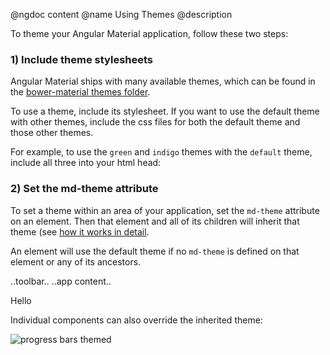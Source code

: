 @ngdoc content
@name Using Themes
@description

To theme your Angular Material application, follow these two steps:

### 1) Include theme stylesheets

Angular Material ships with many available themes, which can be found in the [bower-material themes folder](https://github.com/angular/bower-material/tree/master/themes).

To use a theme, include its stylesheet. If you want to use the default theme with other themes, include the css files for both the default theme and those other themes.

For example, to use the `green` and `indigo` themes with the `default` theme, include all three into your html head:

<hljs lang="html">
<title>My App</title>
<link rel="stylesheet" href="/bower_components/angular-material/angular-material.css">
<!-- theme files -->
<link rel="stylesheet" href="/bower_components/angular-material/themes/default-theme.css">
<link rel="stylesheet" href="/bower_components/angular-material/themes/indigo-theme.css">
<link rel="stylesheet" href="/bower_components/angular-material/themes/green-theme.css">

<script src="//ajax.googleapis.com/ajax/libs/angularjs/1.3.0/angular.js"></script>
<script src="//ajax.googleapis.com/ajax/libs/angularjs/1.3.0/angular-animate.min.js"></script>
<script src="//ajax.googleapis.com/ajax/libs/angularjs/1.3.0/angular-route.min.js"></script>
<script src="//ajax.googleapis.com/ajax/libs/angularjs/1.3.0/angular-aria.min.js"></script>
<script src="/bower_components/angular-material/angular-material.js"></script>

<script src="myApp.js"></script>
</hljs>

### 2) Set the md-theme attribute

To set a theme within an area of your application, set the `md-theme` attribute on an element. Then that element and all of its children will inherit that theme (see [how it works in detail](http://localhost:8080/#/Theming/04_how_it_works). 

An element will use the default theme if no `md-theme` is defined on that element or any of its ancestors.

<hljs lang="html">
<div ng-app="myApp" ng-controller="myAppController" layout="vertical">
        
  <!-- The md-toolbar and all of its children will use the indigo theme -->
  <md-toolbar md-theme="indigo">
    ..toolbar..
  </md-toolbar>
         
  <!-- The md-content and all of its children will use the green theme -->
  <md-content md-theme="green">
    ..app content..
  </md-content>

  <!-- The button uses default-theme, since no md-theme is found -->
  <md-button>Hello</md-button>
    
</div>
</hljs>

Individual components can also override the inherited theme:

<hljs lang="html">
  <md-progress-linear md-theme="red" mode="determinate" ng-value="determinateValue" ></md-progress-linear>
  <md-progress-linear md-theme="deep-orange" mode="buffer" value="{{determinateValue}}" secondaryValue="{{determinateValue2}}"></md-progress-linear>
  <md-progress-linear md-theme="yellow" mode="{{mode}}" value="{{determinateValue}}"></md-progress-linear>
  <md-progress-linear md-theme="green" mode="determinate" ng-value="determinateValue" ></md-progress-linear>
  <md-progress-linear md-theme="blue" mode="buffer" value="{{determinateValue}}" secondaryValue="{{determinateValue2}}"></md-progress-linear>
  <md-progress-linear md-theme="indigo" mode="{{mode}}" value="{{determinateValue}}"></md-progress-linear>
</hljs>

<img src="https://cloud.githubusercontent.com/assets/210413/4825301/a45d735a-5f63-11e4-8597-60386f35fc68.png" alt="progress bars themed" style="max-width: 100%;">
